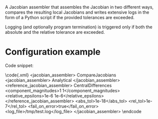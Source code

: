 A Jacobian assembler that assembles the Jacobian in two different ways, compares
the resulting local Jacobians and writes extensive logs in the form of a Python
script if the provided tolerances are exceeded.

Logging (and optionally program termination) is triggered only if both the
absolute and the relative tolerance are exceeded.

# Configuration example

Code snippet:

\code{.xml}
<OpenGeoSysProject>
    <processes>
        <process>
            <jacobian_assembler>
                <type>CompareJacobians</type>
                <jacobian_assembler>
                    <type>Analytical</type>
                </jacobian_assembler>
                <reference_jacobian_assembler>
                    <type>CentralDifferences</type>
                    <component_magnitudes>1 1</component_magnitudes>
                    <relative_epsilons>1e-6 1e-6</relative_epsilons>
                </reference_jacobian_assembler>
                <abs_tol>1e-18</abs_tol>
                <rel_tol>1e-7</rel_tol>
                <fail_on_error>true</fail_on_error>
                <log_file>/tmp/test.log</log_file>
            </jacobian_assembler>
            <!-- ... -->
        </process>
    </processes>
</OpenGeoSysProject>
\endcode
